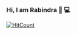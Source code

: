 ### Hi, I am Rabindra 👋 💻
[![HitCount](http://hits.dwyl.com/rabindratamang/rabindratamang.svg)](http://hits.dwyl.com/rabindratamang/rabindratamang)
<!--
**rabindratamang/rabindratamang** is a ✨ _special_ ✨ repository because its `README.md` (this file) appears on your GitHub profile.

Here are some ideas to get you started:

- 🔭 I’m currently working on ...
- 🌱 I’m currently learning ...
- 👯 I’m looking to collaborate on ...
- 🤔 I’m looking for help with ...
- 💬 Ask me about ...
- 📫 How to reach me: ...
- 😄 Pronouns: ...
- ⚡ Fun fact: ...
-->
